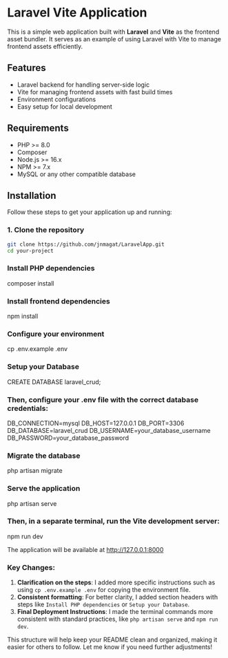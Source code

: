 # Laravel Vite Application

This is a simple web application built with **Laravel** and **Vite** as the frontend asset bundler. It serves as an example of using Laravel with Vite to manage frontend assets efficiently.

## Features

-   Laravel backend for handling server-side logic
-   Vite for managing frontend assets with fast build times
-   Environment configurations
-   Easy setup for local development

## Requirements

-   PHP >= 8.0
-   Composer
-   Node.js >= 16.x
-   NPM >= 7.x
-   MySQL or any other compatible database

## Installation

Follow these steps to get your application up and running:

### 1. Clone the repository

```bash
git clone https://github.com/jnmagat/LaravelApp.git
cd your-project
```

### Install PHP dependencies

composer install

### Install frontend dependencies

npm install

### Configure your environment

cp .env.example .env

### Setup your Database

CREATE DATABASE laravel_crud;

### Then, configure your .env file with the correct database credentials:

DB_CONNECTION=mysql
DB_HOST=127.0.0.1
DB_PORT=3306
DB_DATABASE=laravel_crud
DB_USERNAME=your_database_username
DB_PASSWORD=your_database_password

### Migrate the database

php artisan migrate

### Serve the application

php artisan serve

### Then, in a separate terminal, run the Vite development server:

npm run dev

The application will be available at http://127.0.0.1:8000

### Key Changes:

1. **Clarification on the steps**: I added more specific instructions such as using `cp .env.example .env` for copying the environment file.
2. **Consistent formatting**: For better clarity, I added section headers with steps like `Install PHP dependencies` or `Setup your Database`.
3. **Final Deployment Instructions**: I made the terminal commands more consistent with standard practices, like `php artisan serve` and `npm run dev`.

This structure will help keep your README clean and organized, making it easier for others to follow. Let me know if you need further adjustments!
